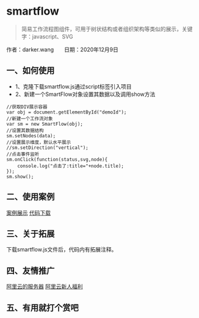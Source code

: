 # smartflow

> 简易工作流程图组件，可用于树状结构或者组织架构等类似的展示，关键字：javascript、SVG

作者：darker.wang&nbsp;&nbsp;&nbsp;&nbsp;&nbsp;&nbsp;
日期：2020年12月9日

## 一、如何使用
- 1、克隆下载smartflow.js通过script标签引入项目
- 2、新建一个SmartFlow对象设置其数据以及调用show方法
```
//获取DIV展示容器
var obj = document.getElementById("demoId");
//新建一个工作流对象
var sm = new SmartFlow(obj);
//设置其数据结构
sm.setNodes(data);
//设置展示维度，默认水平展示
//sm.setDirection("vertical");
//点击事件监听
sm.onClick(function(status,svg,node){
	console.log("点击了:title="+node.title);
});
sm.show();
```

## 二、使用案例
[案例展示](https://localhost)
[代码下载](https://github.com/godbirds/smartflow.git)

## 三、关于拓展
下载smartflow.js文件后，代码内有拓展注释。

## 四、友情推广
[阿里云的服务器](https://www.aliyun.com/minisite/goods?taskCode=pintuan20201212&recordId=298718&userCode=b2yi9nin)
[阿里云新人福利](https://www.aliyun.com/1111/new?userCode=b2yi9nin)

## 五、有用就打个赏吧

